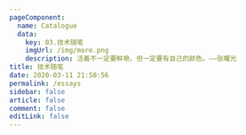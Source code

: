 ```yaml
---
pageComponent:
  name: Catalogue
  data:
    key: 03.技术随笔
    imgUrl: /img/more.png
    description: 活着不一定要鲜艳，但一定要有自己的颜色。——张曙光
title: 技术随笔
date: 2020-03-11 21:50:56
permalink: /essays
sidebar: false
article: false
comment: false
editLink: false
---
```

